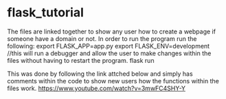 # flask_tutorial
The files are linked together to show any user how to create a webpage if someone have a domain or not. 
In order to run the program run the following: 
export FLASK_APP=app.py 
export FLASK_ENV=development //this will run a debugger and allow the user to make changes within the files without having to restart the program. 
flask run 

This was done by following the link attched below and simply has comments within the code to show new users how the functions within the files work. 
https://www.youtube.com/watch?v=3mwFC4SHY-Y
